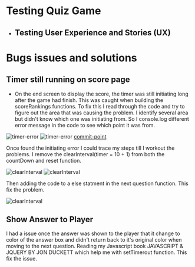 # **Testing Quiz Game**

- ## Testing User Experience and Stories (UX)




# Bugs issues and solutions

## Timer still running on score page

- On the end screen to display the score, the timer was still initiating long after the game had finish.  This was caught when building the scoreRankings functions. To fix this I read through the code and try to figure out the area that was causing the problem.  I identify several area but didn't know which one was initiating from.  So I console.log different error message in the code to see which point it was from.

![timer-error](assets/documents/test-code/error1-timer.png)
![timer-error](assets/documents/test-code/error2-timer.png)
[commit-point](https://github.com/Craigharrison79/MS2-Quiz-Game/commit/373d93346ba5343d9eaa981a9e7ec38f8ba23510)

Once found the  initiating error I could trace my steps till I workout the problems.  I remove the clearInterval(timer = 10 + 1) from both the countDown and reset function.

![clearInterval](assets/documents/test-code/removing-cleartimer-countdown.png)
![clearInterval](assets/documents/test-code/removing-cleartimer1-set_time_out.png)

Then adding the code to a else statment in the next question function. This  fix the problem.

![clearInterval](assets/documents/test-code/next-question-set_timer.png)

## Show Answer to Player

I had a issue once the answer was shown to the player that it change to color of the answer box and didn't return back to it's original color when moving to the next question.  Reading my Javascript book JAVASCRIPT & JQUERY BY JON DUCKETT which help me with setTimerout function. This fix the issue.






